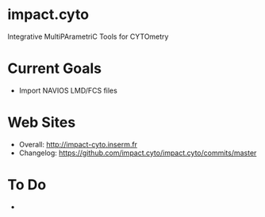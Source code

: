 impact.cyto
===========

Integrative MultiPArametriC Tools for CYTOmetry

Current Goals
=============
* Import NAVIOS LMD/FCS files

Web Sites
=============
* Overall: http://impact-cyto.inserm.fr
* Changelog: https://github.com/impact.cyto/impact.cyto/commits/master

To Do
=====
* 
